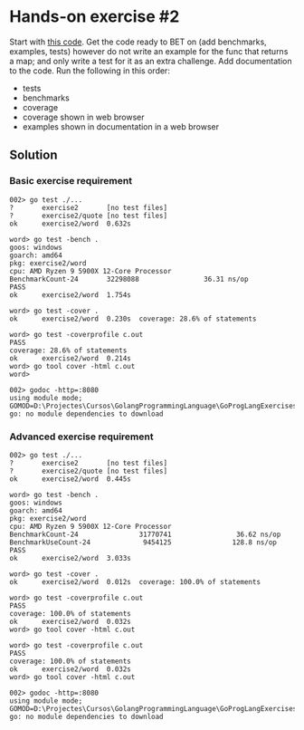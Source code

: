 # Hands-on exercise #2
Start with [this code](https://github.com/GoesToEleven/go-programming/tree/master/code_samples/010-ninja-level-thirteen/02/01-code-starting). Get the code ready to BET on (add benchmarks, examples, tests) however
do not write an example for the func that returns a map; and only write a test for it as an extra
challenge. Add documentation to the code. Run the following in this order:

- tests
- benchmarks
- coverage
- coverage shown in web browser
- examples shown in documentation in a web browser

## Solution
### Basic exercise requirement

```shell
002> go test ./...
?       exercise2       [no test files]
?       exercise2/quote [no test files]
ok      exercise2/word  0.632s
```

```shell
word> go test -bench . 
goos: windows
goarch: amd64
pkg: exercise2/word
cpu: AMD Ryzen 9 5900X 12-Core Processor
BenchmarkCount-24       32298088                36.31 ns/op
PASS
ok      exercise2/word  1.754s
```

```shell
word> go test -cover . 
ok      exercise2/word  0.230s  coverage: 28.6% of statements
```

```shell
word> go test -coverprofile c.out
PASS
coverage: 28.6% of statements
ok      exercise2/word  0.214s
word> go tool cover -html c.out
word> 
```
```shell
002> godoc -http=:8080
using module mode; GOMOD=D:\Projectes\Cursos\GolangProgrammingLanguage\GoProgLangExercises\035\002\go.mod
go: no module dependencies to download
```
### Advanced exercise requirement

```shell
002> go test ./...
?       exercise2       [no test files]
?       exercise2/quote [no test files]
ok      exercise2/word  0.445s
```

```shell
word> go test -bench .
goos: windows
goarch: amd64
pkg: exercise2/word
cpu: AMD Ryzen 9 5900X 12-Core Processor
BenchmarkCount-24               31770741                36.62 ns/op
BenchmarkUseCount-24             9454125               128.8 ns/op
PASS
ok      exercise2/word  3.033s
```

```shell
word> go test -cover .
ok      exercise2/word  0.012s  coverage: 100.0% of statements
```

```shell
word> go test -coverprofile c.out
PASS
coverage: 100.0% of statements
ok      exercise2/word  0.032s
word> go tool cover -html c.out
```

```shell
word> go test -coverprofile c.out
PASS
coverage: 100.0% of statements
ok      exercise2/word  0.032s
word> go tool cover -html c.out
```

```shell
002> godoc -http=:8080
using module mode; GOMOD=D:\Projectes\Cursos\GolangProgrammingLanguage\GoProgLangExercises\035\002\go.mod
go: no module dependencies to download
```
